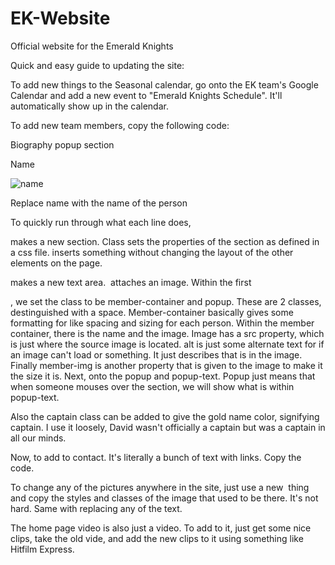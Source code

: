 # EK-Website
Official website for the Emerald Knights


Quick and easy guide to updating the site:

To add new things to the Seasonal calendar, go onto the EK team's Google Calendar and add a new event to "Emerald Knights Schedule". It'll automatically show up in the calendar.


To add new team members, copy the following code:

<div class="member-container popup">
            <span class="popup-text">
                Biography popup section
            </span>
            <p>Name</p>
            <img src="../res/img/team/image" alt="name" class="member-img">
</div>

Replace name with the name of the person

To quickly run through what each line does, <div> makes a new section. 
Class sets the properties of the section as defined in a css file. 
<span> inserts something without changing the layout of the other elements on the page. 
<p> makes a new text area. <img> attaches an image.
Within the first <div>, we set the class to be member-container and popup. 
These are 2 classes, destinguished with a space. 
Member-container basically gives some formatting for like spacing and sizing for each person. 
Within the member container, there is the name and the image. 
Image has a src property, which is just where the source image is located. 
alt is just some alternate text for if an image can't load or something. 
It just describes that is in the image. 
Finally member-img is another property that is given to the image to make it the size it is.
Next, onto the popup and popup-text. 
Popup just means that when someone mouses over the section, we will show what is within popup-text. 

Also the captain class can be added to give the gold name color, signifying captain. I use it loosely, David wasn't officially a captain but was a captain in all our minds.
  

Now, to add to contact. It's literally a bunch of text with links. Copy the <href> code.
  
  
To change any of the pictures anywhere in the site, just use a new <img> thing and copy the styles and classes of the image that used to be there. It's not hard. Same with replacing any of the text.
  
The home page video is also just a video. To add to it, just get some nice clips, take the old vide, and add the new clips to it using something like Hitfilm Express.
